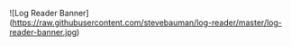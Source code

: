 ![Log Reader Banner]
(https://raw.githubusercontent.com/stevebauman/log-reader/master/log-reader-banner.jpg)